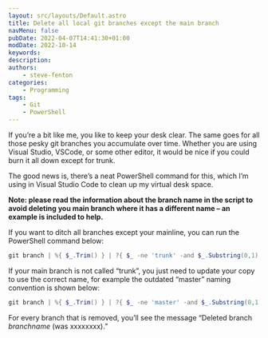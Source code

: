 ```yaml
---
layout: src/layouts/Default.astro
title: Delete all local git branches except the main branch
navMenu: false
pubDate: 2022-04-07T14:41:30+01:00
modDate: 2022-10-14
keywords: 
description: 
authors:
    - steve-fenton
categories:
    - Programming
tags:
    - Git
    - PowerShell
---
```


If you’re a bit like me, you like to keep your desk clear. The same goes for all those pesky git branches you accumulate over time. Whether you are using Visual Studio, VSCode, or some other editor, it would be nice if you could burn it all down except for trunk.

The good news is, there’s a neat PowerShell command for this, which I’m using in Visual Studio Code to clean up my virtual desk space.

**Note: please read the information about the branch name in the script to avoid deleting you main branch where it has a different name – an example is included to help.**

If you want to ditch all branches except your mainline, you can run the PowerShell command below:

```powershell
git branch | %{ $_.Trim() } | ?{ $_ -ne 'trunk' -and $_.Substring(0,1) -ne '*' } | %{ git branch -D $_ }
```

If your main branch is not called “trunk”, you just need to update your copy to use the correct name, for example the outdated “master” naming convention is shown below:

```powershell
git branch | %{ $_.Trim() } | ?{ $_ -ne 'master' -and $_.Substring(0,1) -ne '*' } | %{ git branch -D $_ }
```

For every branch that is removed, you’ll see the message “Deleted branch *branchname* (was xxxxxxxx).”